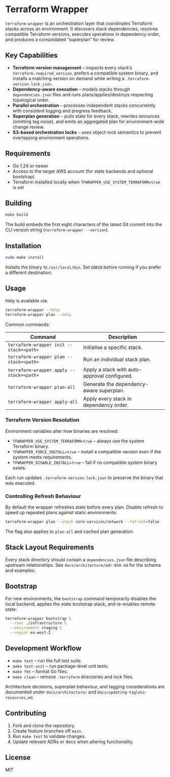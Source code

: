 # Terraform Wrapper

`terraform-wrapper` is an orchestration layer that coordinates Terraform stacks across an environment. It discovers stack dependencies, resolves compatible Terraform versions, executes operations in dependency order, and produces a consolidated “superplan” for review.

## Key Capabilities

- **Terraform version management** – inspects every stack’s `terraform.required_version`, prefers a compatible system binary, and installs a matching version on demand while writing a `.terraform-version.lock.json`.
- **Dependency-aware execution** – models stacks through `dependencies.json` files and runs plans/applies/destroys respecting topological order.
- **Parallel orchestration** – processes independent stacks concurrently with consistent logging and progress feedback.
- **Superplan generation** – pulls state for every stack, rewrites resources (omitting tag noise), and emits an aggregated plan for environment-wide change review.
- **S3-based orchestration locks** – uses object-lock semantics to prevent overlapping environment operations.

## Requirements

- Go 1.24 or newer
- Access to the target AWS account (for state backends and optional bootstrap)
- Terraform installed locally when `TFWRAPPER_USE_SYSTEM_TERRAFORM=true` is set

## Building

```bash
make build
```

The build embeds the first eight characters of the latest Git commit into the CLI version string (`terraform-wrapper --version`).

## Installation

```bash
sudo make install
```

Installs the binary to `/usr/local/bin`. Set `GOBIN` before running if you prefer a different destination.

## Usage

Help is available via:

```bash
terraform-wrapper --help
terraform-wrapper plan --help
```

Common commands:

| Command                        | Description                                              |
| ----------------------------- | -------------------------------------------------------- |
| `terraform-wrapper init --stack=<path>` | Initialise a specific stack.                      |
| `terraform-wrapper plan --stack=<path>` | Run an individual stack plan.                     |
| `terraform-wrapper apply --stack=<path>` | Apply a stack with auto-approval configured.      |
| `terraform-wrapper plan-all`  | Generate the dependency-aware superplan.                 |
| `terraform-wrapper apply-all` | Apply every stack in dependency order.                   |

### Terraform Version Resolution

Environment variables alter how binaries are resolved:

- `TFWRAPPER_USE_SYSTEM_TERRAFORM=true` – always use the system Terraform binary.
- `TFWRAPPER_FORCE_INSTALL=true` – install a compatible version even if the system meets requirements.
- `TFWRAPPER_DISABLE_INSTALL=true` – fail if no compatible system binary exists.

Each run updates `.terraform-version.lock.json` to preserve the binary that was executed.

### Controlling Refresh Behaviour

By default the wrapper refreshes state before every plan. Disable refresh to speed up repeated plans against static environments:

```bash
terraform-wrapper plan --stack core-services/network --refresh=false
```

The flag also applies to `plan-all` and cached plan generation.

## Stack Layout Requirements

Every stack directory should contain a `dependencies.json` file describing upstream relationships. See `docs/architecture/adr-010.md` for the schema and examples.

## Bootstrap

For new environments, the `bootstrap` command temporarily disables the local backend, applies the state bootstrap stack, and re-enables remote state:

```bash
terraform-wrapper bootstrap \
  --root ./infrastructure \
  --environment staging \
  --region eu-west-2
```

## Development Workflow

- `make test` – run the full test suite.
- `make test-unit` – run package-level unit tests.
- `make fmt` – format Go files.
- `make clean` – remove `.terraform` directories and lock files.

Architecture decisions, superplan behaviour, and tagging considerations are documented under `docs/architecture/` and `docs/updating-tagless-resources.md`.

## Contributing

1. Fork and clone the repository.
2. Create feature branches off `main`.
3. Run `make test` to validate changes.
4. Update relevant ADRs or docs when altering functionality.

## License

MIT

